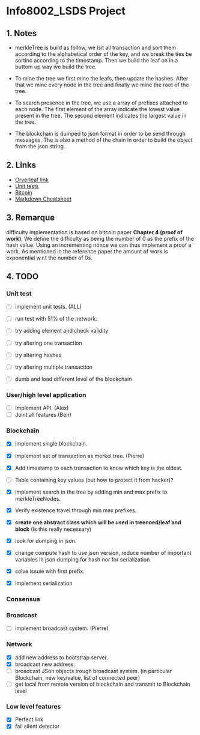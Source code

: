 # Info8002_LSDS Project

## 1. Notes

- merkleTree is build as follow, we lsit all transaction and sort them according to
the alphabetical order of the key, and we break the ties be sortinc according to the
timestamp. Then we build the leaf on in a buttom up way we build the tree.

- To mine the tree we first mine the leafs, then update the hashes.
After that we mine every node in the tree and finally we mine the root of the tree.

- To search presence in the tree, we use a array of prefixes attached to each node.
The first element of the array indicate the lowest value present in the tree.
The second element indicates the largest value in the tree.

- The blockchain is dumped to json format in order to be send through messages.
The is also a method of the chain in order to build the object from the json string.

## 2. Links

- [Orverleaf link](https://www.overleaf.com/5154783312jffsnfwyqfqp)
- [Unit tests](https://docs.python.org/3.5/library/unittest.html)
- [Bitcoin](https://bitcoin.org/bitcoin.pdf)
- [Markdown Cheatsheet](https://github.com/adam-p/markdown-here/wiki/Markdown-Cheatsheet)

## 3. Remarque

difficulty implementation is based on bitcoin paper __Chapter 4 (proof of work)__.
We define the difficulty as being the number of 0 as the prefix of the hash value.
Using an incrementing nonce we can thus implement a proof a work. As mentioned in
the reference paper the amount of work is exponential w.r.t the number of 0s.

## 4. TODO
### Unit test
- [ ] implement unit tests. (ALL)
- [ ] run test with 51% of the network.

- [ ] try adding element and check validity
- [ ] try altering one transaction
- [ ] try altering hashes
- [ ] try altering multiple transaction
- [ ] dumb and load different level of the blockchain

### User/high level application
- [ ] Implement API. (Alex)
- [ ] Joint all features (Ben)

### Blockchain
- [x] implement single blockchain.
- [x] implement set of transaction as merkel tree. (Pierre)
- [x] Add timestamp to each transaction to know which key is the oldest.
- [ ] Table containing key values (but how to protect it from hacker)?

- [x] implement search in the tree by adding min and max prefix to merkleTreeNodes.
- [x] Verify existence travel through min max prefixes.
- [x] __create one abstract class which will be used in treenoed/leaf and block__ (Is this really necessary)
- [x] look for dumping in json.
- [x] change compute hash to use json version, reduce number of important variables in json dumping for hash nor for serialization
- [x] solve issuie with first prefix.
- [x] implement serialization

### Consensus

### Broadcast
- [ ] implement broadcast system. (Pierre)

### Network
- [x] add new address to bootstrap server.
- [x] broadcast new address.
- [ ] broadcast JSon objects trough broadcast system. (in particular Blockchain, new key/value, list of connected peer)
- [ ] get local from remote version of blockchain and transmit to Blockchain level

### Low level features
- [x] Perfect link
- [x] fail silent detector
